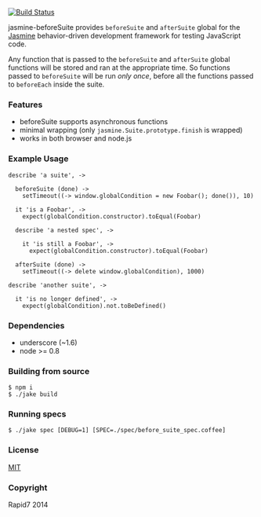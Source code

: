 [![Build Status](https://travis-ci.org/jvennix-r7/jasmine-beforeSuite.svg?branch=master)](https://travis-ci.org/jvennix-r7/jasmine-beforeSuite)

jasmine-beforeSuite provides `beforeSuite` and `afterSuite` global for the [Jasmine](http://jasmine.github.io/) behavior-driven development framework for testing JavaScript code.

Any function that is passed to the `beforeSuite` and `afterSuite` global functions will be stored and ran at the appropriate time. So functions passed to `beforeSuite` will be run *only once*, before all the functions passed to `beforeEach` inside the suite.

### Features

- beforeSuite supports asynchronous functions
- minimal wrapping (only `jasmine.Suite.prototype.finish` is wrapped)
- works in both browser and node.js

### Example Usage

    describe 'a suite', ->

      beforeSuite (done) ->
        setTimeout((-> window.globalCondition = new Foobar(); done()), 10)

      it 'is a Foobar', ->
        expect(globalCondition.constructor).toEqual(Foobar)

      describe 'a nested spec', ->

        it 'is still a Foobar', ->
          expect(globalCondition.constructor).toEqual(Foobar)

      afterSuite (done) ->
        setTimeout((-> delete window.globalCondition), 1000)

    describe 'another suite', ->

      it 'is no longer defined', ->
        expect(globalCondition).not.toBeDefined()

### Dependencies

- underscore (~1.6)
- node >= 0.8

### Building from source

    $ npm i
    $ ./jake build

### Running specs

    $ ./jake spec [DEBUG=1] [SPEC=./spec/before_suite_spec.coffee]

### License

[MIT](http://en.wikipedia.org/wiki/MIT_License)

### Copyright

Rapid7 2014

